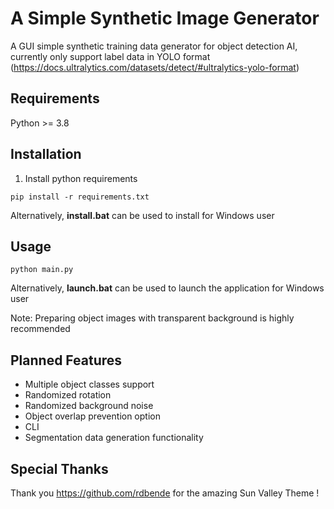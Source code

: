 # A Simple Synthetic Image Generator
A GUI simple synthetic training data generator for object detection AI, currently only support label data in YOLO format (https://docs.ultralytics.com/datasets/detect/#ultralytics-yolo-format)

## Requirements
Python >= 3.8

## Installation

1. Install python requirements

```
pip install -r requirements.txt
```

Alternatively, **install.bat** can be used to install for Windows user

## Usage

```
python main.py
```

Alternatively, **launch.bat** can be used to launch the application for Windows user

Note: Preparing object images with transparent background is highly recommended

## Planned Features

- Multiple object classes support
- Randomized rotation
- Randomized background noise
- Object overlap prevention option
- CLI
- Segmentation data generation functionality

## Special Thanks

Thank you https://github.com/rdbende for the amazing Sun Valley Theme !
